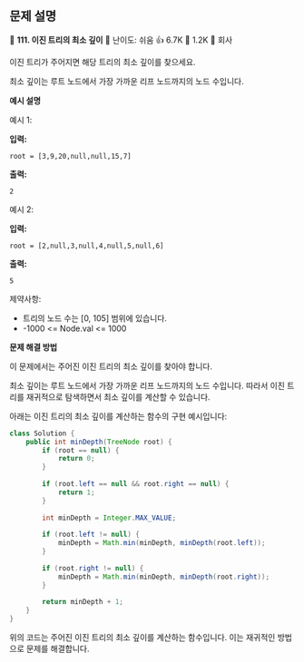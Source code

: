 ## 문제 설명
📌 **111. 이진 트리의 최소 깊이**
🌟 난이도: 쉬움
👍 6.7K
💬 1.2K
🏢 회사

이진 트리가 주어지면 해당 트리의 최소 깊이를 찾으세요.

최소 깊이는 루트 노드에서 가장 가까운 리프 노드까지의 노드 수입니다.

**예시 설명**

예시 1:

**입력:**
```plaintext
root = [3,9,20,null,null,15,7]
```

**출력:**
```plaintext
2
```

예시 2:

**입력:**
```plaintext
root = [2,null,3,null,4,null,5,null,6]
```

**출력:**
```plaintext
5
```

제약사항:

- 트리의 노드 수는 [0, 105] 범위에 있습니다.
- -1000 <= Node.val <= 1000

**문제 해결 방법**

이 문제에서는 주어진 이진 트리의 최소 깊이를 찾아야 합니다.

최소 깊이는 루트 노드에서 가장 가까운 리프 노드까지의 노드 수입니다. 따라서 이진 트리를 재귀적으로 탐색하면서 최소 깊이를 계산할 수 있습니다.

아래는 이진 트리의 최소 깊이를 계산하는 함수의 구현 예시입니다:

```java
class Solution {
    public int minDepth(TreeNode root) {
        if (root == null) {
            return 0;
        }
        
        if (root.left == null && root.right == null) {
            return 1;
        }
        
        int minDepth = Integer.MAX_VALUE;
        
        if (root.left != null) {
            minDepth = Math.min(minDepth, minDepth(root.left));
        }
        
        if (root.right != null) {
            minDepth = Math.min(minDepth, minDepth(root.right));
        }
        
        return minDepth + 1;
    }
}
```

위의 코드는 주어진 이진 트리의 최소 깊이를 계산하는 함수입니다. 이는 재귀적인 방법으로 문제를 해결합니다.

